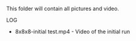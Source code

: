 This folder will contain all pictures and video.

LOG

- 8x8x8-initial test.mp4 	-	Video of the initial run